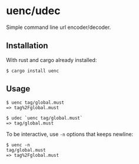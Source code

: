 # uenc/udec

Simple command line url encoder/decoder.


## Installation

With rust and cargo already installed:

```shell
$ cargo install uenc
```

## Usage

```shell
$ uenc tag/global.must
=> tag%2Fglobal.must

$ udec `uenc tag/global.must`
=> tag/global.must
```

To be interactive, use `-n` options that keeps newline:

```shell
$ uenc -n
tag/global.must
=> tag%2Fglobal.must
```
